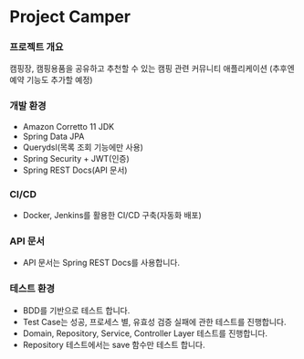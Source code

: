 # Project Camper

### 프로젝트 개요
캠핑장, 캠핑용품을 공유하고 추천할 수 있는 캠핑 관련 커뮤니티 애플리케이션
(추후엔 예약 기능도 추가할 예정)

### 개발 환경
- Amazon Corretto 11 JDK
- Spring Data JPA
- Querydsl(목록 조회 기능에만 사용)
- Spring Security + JWT(인증)
- Spring REST Docs(API 문서)

### CI/CD
- Docker, Jenkins를 활용한 CI/CD 구축(자동화 배포)

### API 문서
- API 문서는 Spring REST Docs를 사용합니다.

### 테스트 환경
- BDD를 기반으로 테스트 합니다.
- Test Case는 성공, 프로세스 별, 유효성 검증 실패에 관한 테스트를 진행합니다.
- Domain, Repository, Service, Controller Layer 테스트를 진행합니다.
- Repository 테스트에서는 save 함수만 테스트 합니다.


